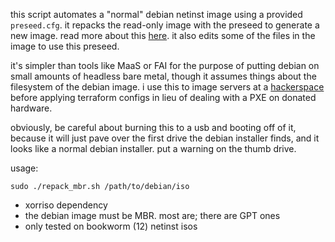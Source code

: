 this script automates a "normal" debian netinst image using a provided `preseed.cfg`. it repacks the read-only image with the preseed to generate a new image. read more about this [here](https://wiki.debian.org/ManipulatingISOs#remaster). it also edits some of the files in the image to use this preseed.

it's simpler than tools like MaaS or FAI for the purpose of putting debian on small amounts of headless bare metal, though it assumes things about the filesystem of the debian image. i use this to image servers at a [hackerspace](https://devhack.net) before applying terraform configs in lieu of dealing with a PXE on donated hardware.

obviously, be careful about burning this to a usb and booting off of it, because it will just pave over the first drive the debian installer finds, and it looks like a normal debian installer. put a warning on the thumb drive.

usage:

`sudo ./repack_mbr.sh /path/to/debian/iso`

- xorriso dependency
- the debian image must be MBR. most are; there are GPT ones
- only tested on bookworm (12) netinst isos
